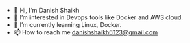 - 👋 Hi, I’m Danish Shaikh
- 👀 I’m interested in Devops tools like Docker and AWS cloud.
- 🌱 I’m currently learning Linux, Docker.
- 📫 How to reach me danishshaikh6123@gmail.com

<!---
Danishshaikh6123/Danishshaikh6123 is a ✨ special ✨ repository because its `README.md` (this file) appears on your GitHub profile.
You can click the Preview link to take a look at your changes.
--->
